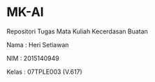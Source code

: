 # MK-AI
Repositori Tugas Mata Kuliah Kecerdasan Buatan

Nama : Heri Setiawan

NIM : 2015140949

Kelas : 07TPLE003 (V.617)
